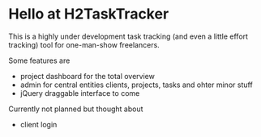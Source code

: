 # Hello at H2TaskTracker

This is a highly under development task tracking (and even a little effort tracking) tool for one-man-show freelancers.

Some features are
* project dashboard for the total overview
* admin for central entities clients, projects, tasks and ohter minor stuff
* jQuery draggable interface to come

Currently not planned but thought about
* client login

